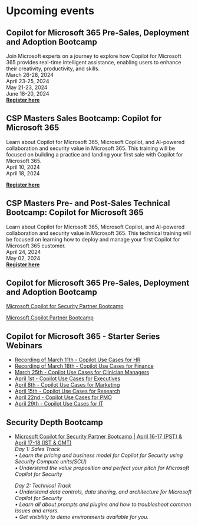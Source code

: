 # Upcoming events

## Copilot for Microsoft 365 Pre-Sales, Deployment and Adoption Bootcamp  
Join Microsoft experts on a journey to explore how Copilot for Microsoft 365 provides real-time intelligent assistance, enabling users to enhance their creativity, productivity, and skills.  
March 26-28, 2024    
April 23-25, 2024  
May 21-23, 2024  
June 18-20, 2024  
[**Register here**](https://vshow.on24.com/vshow/FY24_MWCWeek/registration/23378?partnerref=DP_MW_ORG_NL_MINDG)


## CSP Masters Sales Bootcamp: Copilot for Microsoft 365
Learn about Copilot for Microsoft 365, Microsoft Copilot, and AI-powered collaboration and security value in Microsoft 365. This training will be focused on building a practice and landing your first sale with Copilot for Microsoft 365.   
April 10, 2024  
April 18, 2024  
 
[**Register here**](https://learning.eventbuilder.com/M365CSPMastersBootcamp)

## CSP Masters Pre- and Post-Sales Technical Bootcamp: Copilot for Microsoft 365
Learn about Copilot for Microsoft 365, Microsoft Copilot, and AI-powered collaboration and security value in Microsoft 365. This technical training will be focused on learning how to deploy and manage your first Copilot for Microsoft 365 customer.  
April 24, 2024  
May 02, 2024   
[**Register here**](https://learning.eventbuilder.com/M365CSPMastersBootcamp)

## Copilot for Microsoft 365 Pre-Sales, Deployment and Adoption Bootcamp
[Microsoft Copilot for Security Partner Bootcamp](https://vshow.on24.com/vshow/FY24_SDepth/registration/23173?partnerref=DP_SCI_ORG_NL_MINDG)

[Microsoft Copilot Partner Bootcamp](https://vshow.on24.com/vshow/FY24_SBcamp/registration/23189?partnerref=SEBTCP_ALL_ORG_NL_MINDG)	

## Copilot for Microsoft 365 - Starter Series Webinars

- [Recording of March 11th - Copilot Use Cases for HR](https://techcommunity.microsoft.com/t5/healthcare-and-life-sciences/recording-copilot-use-cases-for-hr-copilot-for-microsoft-365/ba-p/4082061)
- [Recording of March 18th - Copilot Use Cases for Finance](https://techcommunity.microsoft.com/t5/healthcare-and-life-sciences/recording-copilot-use-cases-for-finance-copilot-for-microsoft/ba-p/4089169)
- [March 25th - Copilot Use Cases for Clinician Managers](https://techcommunity.microsoft.com/gxcuf89792/attachments/gxcuf89792/HealthcareAndLifeSciencesBlog/2028/2/Copilot%20Use%20Cases%20for%20Clinician%20Managers%20-%20Copilot%20for%20M365%20-%20Starter%20Series%20.ics)
- [April 1st - Copilot Use Cases for Executives](https://techcommunity.microsoft.com/gxcuf89792/attachments/gxcuf89792/HealthcareAndLifeSciencesBlog/2028/4/Copilot%20Use%20Cases%20for%20Executives%20-%20Copilot%20for%20M365%20-%20Starter%20Series%20.ics)
- [April 8th - Copilot Use Cases for Marketing](https://techcommunity.microsoft.com/gxcuf89792/attachments/gxcuf89792/HealthcareAndLifeSciencesBlog/2028/3/Copilot%20Use%20Cases%20for%20Marketing%20-%20Copilot%20for%20M365%20-%20Starter%20Series%20.ics)
- [April 15th - Copilot Use Cases for Research](https://techcommunity.microsoft.com/gxcuf89792/attachments/gxcuf89792/HealthcareAndLifeSciencesBlog/2027/4/Copilot%20Use%20Cases%20for%20Research%20-%20Copilot%20for%20M365%20-%20Starter%20Series%20.ics)
- [April 22nd - Copilot Use Cases for PMO](https://techcommunity.microsoft.com/gxcuf89792/attachments/gxcuf89792/HealthcareAndLifeSciencesBlog/2027/2/Copilot%20Use%20Cases%20for%20PMO%20-%20Copilot%20for%20M365%20-%20Starter%20Series%20.ics)
- [April 29th - Copilot Use Cases for IT](https://techcommunity.microsoft.com/gxcuf89792/attachments/gxcuf89792/HealthcareAndLifeSciencesBlog/2027/3/Copilot%20Use%20Cases%20for%20IT%20-%20Copilot%20for%20M365%20-%20Starter%20Series%20.ics)

## Security Depth Bootcamp

- [Microsoft Copilot for Security Partner Bootcamp | April 16-17 (PST) & April 17-18 (IST & GMT)](https://aka.ms/AAly1yo)  
    _Day 1: Sales Track_  
    _•	Learn the pricing and business model for Copilot for Security using Security Compute units(SCU)_  
    _•	Understand the value proposition and perfect your pitch for Microsoft Copilot for Security_  
    
    _Day 2: Technical Track_  
    _•	Understand data controls, data sharing, and architecture for Microsoft Copilot for Security_  
    _•	Learn all about prompts and plugins and how to troubleshoot common issues and errors._  
    _•	Get visibility to demo environments available for you._  